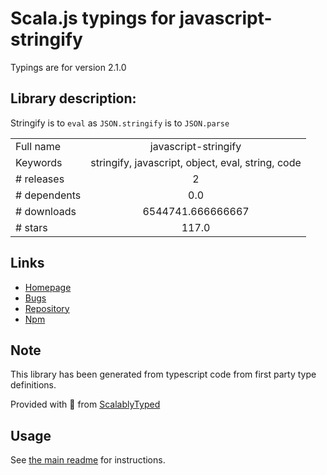 
# Scala.js typings for javascript-stringify

Typings are for version 2.1.0

## Library description:
Stringify is to `eval` as `JSON.stringify` is to `JSON.parse`

|                    |                 |
| ------------------ | :-------------: |
| Full name          | javascript-stringify |
| Keywords           | stringify, javascript, object, eval, string, code |
| # releases         | 2 |
| # dependents       | 0.0 |
| # downloads        | 6544741.666666667 |
| # stars            | 117.0 |

## Links
- [Homepage](https://github.com/blakeembrey/javascript-stringify)
- [Bugs](https://github.com/blakeembrey/javascript-stringify/issues)
- [Repository](https://github.com/blakeembrey/javascript-stringify)
- [Npm](https://www.npmjs.com/package/javascript-stringify)
    


## Note
This library has been generated from typescript code from first party type definitions.

Provided with :purple_heart: from [ScalablyTyped](https://github.com/oyvindberg/ScalablyTyped)

## Usage
See [the main readme](../../readme.md) for instructions.


